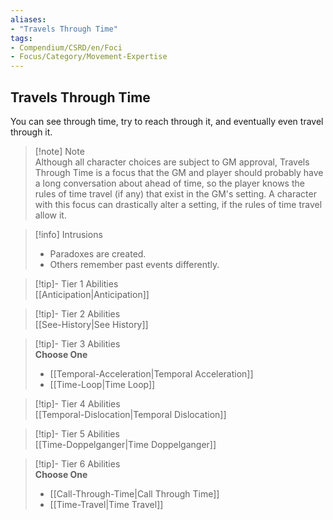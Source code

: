 ```yaml
---
aliases:
- "Travels Through Time"
tags:
- Compendium/CSRD/en/Foci
- Focus/Category/Movement-Expertise
---
```


  
## Travels Through Time  
You can see through time, try to reach through it, and eventually even travel through it.  

>[!note] Note  
>Although all character choices are subject to GM approval, Travels Through Time is a focus that the GM and player should probably have a long conversation about ahead of time, so the player knows the rules of time travel (if any) that exist in the GM's setting. A character with this focus can drastically alter a setting, if the rules of time travel allow it. 
  

>[!info] Intrusions  
>- Paradoxes are created.  
>- Others remember past events differently.  


>[!tip]- Tier 1 Abilities  
> [[Anticipation|Anticipation]]  


>[!tip]- Tier 2 Abilities  
> [[See-History|See History]]  


>[!tip]- Tier 3 Abilities  
> **Choose One**  
>- [[Temporal-Acceleration|Temporal Acceleration]]  
>- [[Time-Loop|Time Loop]]  


>[!tip]- Tier 4 Abilities  
> [[Temporal-Dislocation|Temporal Dislocation]]  


>[!tip]- Tier 5 Abilities  
> [[Time-Doppelganger|Time Doppelganger]]  


>[!tip]- Tier 6 Abilities  
> **Choose One**  
>- [[Call-Through-Time|Call Through Time]]  
>- [[Time-Travel|Time Travel]]